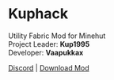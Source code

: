 <h1>Kuphack</h1>

<span>Utility Fabric Mod for Minehut</span><br>
<span>Project Leader: **Kup1995**</span><br>
<span>Developer: **Vaapukkax**</span>

<a href="https://discord.gg/X69dD2CYSD">Discord</a> | <a href="https://github.com/Kuphack/Kuphack/releases">Download Mod</a><br><br>